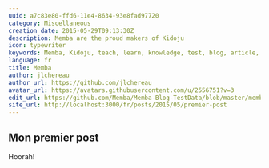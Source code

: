 ```yaml
---
uuid: a7c83e80-ffd6-11e4-8634-93e8fad97720
category: Miscellaneous
creation_date: 2015-05-29T09:13:30Z
description: Memba are the proud makers of Kidoju
icon: typewriter
keywords: Memba, Kidoju, teach, learn, knowledge, test, blog, article, documentation, ebook, video, webinar, slide
language: fr
title: Memba
author: jlchereau
author_url: https://github.com/jlchereau
avatar_url: https://avatars.githubusercontent.com/u/2556751?v=3
edit_url: https://github.com/Memba/Memba-Blog-TestData/blob/master/memba/fr/posts/2015/premier-post.md
site_url: http://localhost:3000/fr/posts/2015/05/premier-post
---
```

## Mon premier post
Hoorah!